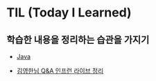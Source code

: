 # TIL (Today I Learned)

## 학습한 내용을 정리하는 습관을 가지기

- [Java](https://github.com/ysy1225/TIL/blob/main/Java.md)

- [김영한님 Q&A 인프런 라이브 정리](https://github.com/ysy1225/TIL/blob/main/%EA%B9%80%EC%98%81%ED%95%9C%EB%8B%98%20Q%26A%20%EB%9D%BC%EC%9D%B4%EB%B8%8C%20%EC%A0%95%EB%A6%AC.md)